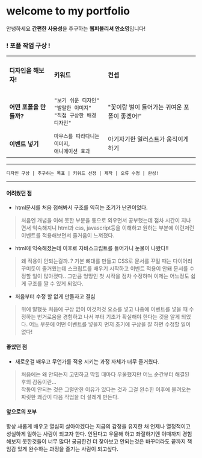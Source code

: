 # welcome to my portfolio

안녕하세요 **간편한 사용성**을 추구하는 **웹퍼블리셔 안소영**입니다!



<h3>! 포폴 작업 구상 !</h3>

|                                                                                                                  |||
|--------------------|-----------------------------------|-----------------------------|
|<h4>디자인을 해보자!</h4>      |<h4>키워드</h4>    |<h4>컨셉</h4>            |
|<h4>어떤 포폴을 만들까?</h4>   |`"보기 쉬운 디자인"` <br>`"발랄한 이미지"` <br> `"직접 구상한 배경 디자인"`  |"꽃이랑 벌이 들어가는 귀여운 포폴이 좋겠어!"            |
|<h4>이벤트 넣기</h4>   |`마우스를 따라다니는 이미지`,<br>`애니메이션 효과`|아기자기한 일러스트가 움직이게 하기|

-----
```
디자인 구상 | 추구하는 목표 | 키워드 선정 | 제작 | 오류 수정 | 완성!
```
---------------------------------------------------

<h4>어려웠던 점</h4>
 
 - html문서를 처음 접해봐서 구조를 익히는 초기가 난관이었다.
 > 처음엔 개념을 이해 못한 부분을 통으로 외우면서 공부했는데 점차 시간이 지나면서 익숙해지니 html과 css, javascript등을 이해하고 원하는 부분에 이런저런 이벤트를 적용해보면서 즐거움이 느껴졌다.
 - html에 익숙해졌는데 이후로 자바스크립트를 들어가니 눈물이 나왔다!!
 > 왜 적용이 안되는걸까..? 기본 뼈대를 만들고 CSS로 문서를 꾸밀 때는 다이어리 꾸미듯이 즐거웠는데 스크립트를 배우기 시작하고 이벤트 적용이 안돼 문서를 수정할 일이 많아졌다.. 그만큼 엉망인 첫 시작을 점차 수정하며 이제는 어느정도 쉽게 구조를 짤 수 있게 되었다.
- 처음부터 수정 할 없게 만들자고 결심
> 위에 말했듯 처음에 구상 없이 이것저것 요소를 넣고 나중에 이벤트를 넣을 때 수정하는 번거로움을 경험하고 나서 부터 기초가 확실해야 한다는 것을 알게 되었다. 어느 부분에 어떤 이벤트를 넣을지 먼저 초기에 구상을 잘 하면 수정할 일이 없다! 
<h4>좋았던 점</h4>

- 새로운걸 배우고 무언가를 적용 시키는 과정 자체가 너무 즐거웠다.
> 처음에는 왜 안되는지 고민하고 막힐 때마다 우울했지만 어느 순간부터 해결된 후의 감동이란...<br> 작동이 안되는 것은 그럴만한 이유가 있다는 것과 그걸 완수한 이후에 몰려오는 짜릿한 쾌감이 다음 작업을 더 설레게 만든다.
<h4>앞으로의 포부</h4>

항상 새롭게 배우고 열심히 살아야겠다는 지금의 감정을 유지한 채 언제나 열정적이고 성실하게 일하는 사람이 되고자 한다.
안된다고 우울해 하고 좌절하기엔 이때까지 경험해보지 못한것들이 너무 많다!
궁금한건 더 찾아보고 안되는것은 바꾸더라도 끝까지 책임감 있게 완수하는 과정을 즐기는 사람이 되고싶다.
